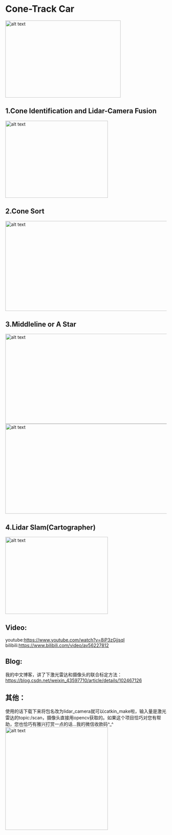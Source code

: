 # Cone-Track Car


 <img src="https://github.com/jiawenhulu/Cone-Track-Car/blob/master/image/1.jpg" alt="alt text" width="360" height="240">
 
## 1.Cone Identification and Lidar-Camera Fusion
 <img src="https://github.com/jiawenhulu/Cone-Track-Car/blob/master/image/3.png" alt="alt text" width="320" height="240">
 
## 2.Cone Sort
 <img src="https://github.com/jiawenhulu/Cone-Track-Car/blob/master/image/5.png" alt="alt text" width="640" height="280">
 
## 3.Middleline or A Star
 <img src="https://github.com/jiawenhulu/Cone-Track-Car/blob/master/image/4.png" alt="alt text" width="640" height="280">
 
 <img src="https://github.com/jiawenhulu/Cone-Track-Car/blob/master/image/7.png" alt="alt text" width="640" height="280">
 
## 4.Lidar Slam(Cartographer)
 <img src="https://github.com/jiawenhulu/Cone-Track-Car/blob/master/image/6.png" alt="alt text" width="320" height="240">
 
## Video:
 youtube:https://www.youtube.com/watch?v=8iP3zGjjsqI
 bilibili:https://www.bilibili.com/video/av56227812
 
 ## Blog:
 我的中文博客，讲了下激光雷达和摄像头的联合标定方法：https://blog.csdn.net/weixin_43597710/article/details/102467126
 
 ## 其他：
 使用的话下载下来将包名改为lidar_camera就可以catkin_make啦，输入量是激光雷达的topic:/scan，摄像头直接用opencv获取的。如果这个项目恰巧对您有帮助，您也恰巧有雅兴打赏一点的话...我的微信收款码^_^
 <img src="https://github.com/jiawenhulu/Cone-Track-Car/blob/master/image/8.png" alt="alt text" width="320" height="320">

 


